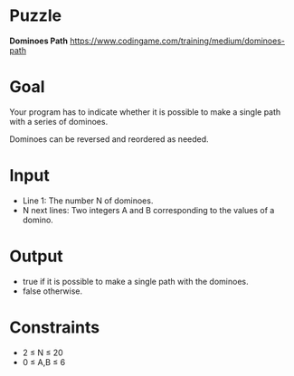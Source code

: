 # Puzzle
**Dominoes Path** https://www.codingame.com/training/medium/dominoes-path

# Goal
Your program has to indicate whether it is possible to make a single path with a series of dominoes.

Dominoes can be reversed and reordered as needed.

# Input
* Line 1: The number N of dominoes.
* N next lines: Two integers A and B corresponding to the values of a domino.

# Output
* true if it is possible to make a single path with the dominoes.
* false otherwise.

# Constraints
* 2 ≤ N ≤ 20
* 0 ≤ A,B ≤ 6
